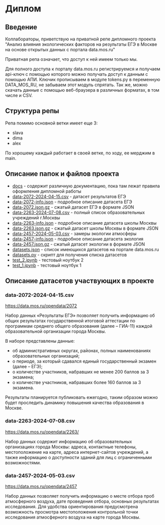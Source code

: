 # Диплом

## Введение 

Коллабораторы, приветствую на приватной репе дипломного проекта "Анализ влияния экологических факторов на результаты ЕГЭ в Москве на основе открытых данных с портала data.mos.ru"

Приватная репа означает, что доступ к ней имеем только мы.

Для полного доступа к порталу data.mos.ru регистрируемся и получаем api-ключ с помощью которого можно получать доступ к данным с помощью АПИ. 
Ключик прописываем в модуле tokens.py в переменную DATA_MOS_RU, не забываем этот модуль спрятать.
Так же, можно скачать данные с помощью веб-браузера в различных форматах, в том числе и CSV.

## Структура репы

Репа помимо основной ветки имеет еще 3:

- slava
- dima
- alex

По хорошему каждый работает в своей ветке, по ходу, ее мерджим в main.

## Описание папок и файлов проекта

- [docs](docs) - содержит различную документацию, пока там лежат правила оформления дипломной работы
- [data-2072-2024-04-15.csv](data-2072-2024-04-15.csv) - датасет результатов ЕГЭ
- [data-2072-info.json](data-2072-info.json) - подробное описание датасета ЕГЭ
- [data-2072.json.gz](data-2072.json.gz) - сжатый датасет ЕГЭ в формате JSON
- [data-2263-2024-07-08.csv](data-2263-2024-07-08.csv) - полный список образовательных учреждений г.Москвы
- [data-2263-info.json](data-2263-info.json) - подробное описание датасета школы Москвы
- [data-2263.json.gz](data-2263.json.gz) - сжатый датасет школы Москвы в формате JSON
- [data-2457-2024-05-03.csv](data-2457-2024-05-03.csv) - замеры экологии атмосферы
- [data-2457-info.json](data-2457-info.json) - подробное описание датасета экология
- [data-2457.json.gz](data-2457.json.gz) - сжатый датасет экологии в формате JSON
- [datasets.json](datasets.json) - список имеющихся датасетов на портале data.mos.ru
- [datasets.py](datasets.py) - скрипт для получения списка датасетов
- [test_2.ipynb](test_2.ipynb) - тестовый ноутбук 2
- [test_1.ipynb](test_1.ipynb) - тестовый ноутбук 1

## Описание датасетов участвующих в проекте

###  data-2072-2024-04-15.csv

https://data.mos.ru/opendata/2072

Набор данных «Результаты ЕГЭ» позволяет получить информацию об общих результатах государственной итоговой аттестации по программам среднего общего образования (далее – ГИА-11) каждой образовательной организации города Москвы.

В наборе представлены данные:

- об административных округах, районах, полных наименованиях образовательных организаций;
- о периоде, за который сдавался единый государственный экзамен (далее – ЕГЭ);
- о количестве участников, набравших не менее 200 баллов за 3 экзамена;
- о количестве участников, набравших более 160 баллов за 3 экзамена.

Результаты планируется публиковать ежегодно, таким образом можно будет проследить динамику повышения качества образования в Москве.

###  data-2263-2024-07-08.csv

https://data.mos.ru/opendata/2263/

Набор данных содержит информацию об образовательных организациях города Москвы: адреса, контактные телефоны, местоположение на карте, адреса интернет-сайтов учреждений, а также информацию о доступности зданий для лиц с ограниченными возможностями.

###  data-2457-2024-05-03.csv

https://data.mos.ru/opendata/2457

Набор данных позволяет получить информацию о месте отбора проб атмосферного воздуха, дате проведения отбора, основных результатах исследования. Для удобства ориентирования предусмотрена возможность просмотра местоположения контрольной точки исследования атмосферного воздуха на карте города Москвы.
